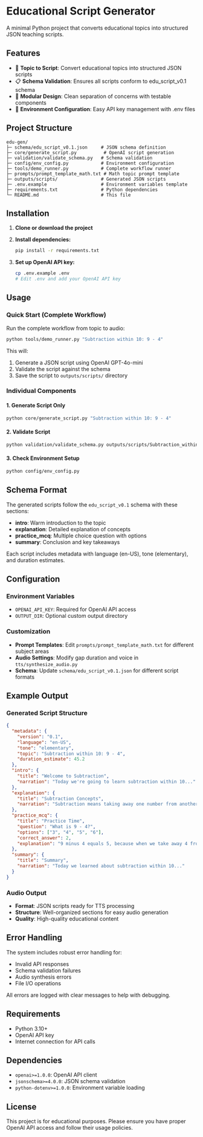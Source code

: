 # Educational Script Generator

A minimal Python project that converts educational topics into structured JSON teaching scripts.

## Features

- 🎯 **Topic to Script**: Convert educational topics into structured JSON scripts
- 📋 **Schema Validation**: Ensures all scripts conform to edu_script_v0.1 schema
- 🔧 **Modular Design**: Clean separation of concerns with testable components
- 🔑 **Environment Configuration**: Easy API key management with .env files

## Project Structure

```
edu-gen/
├─ schema/edu_script_v0.1.json     # JSON schema definition
├─ core/generate_script.py          # OpenAI script generation
├─ validation/validate_schema.py   # Schema validation
├─ config/env_config.py            # Environment configuration
├─ tools/demo_runner.py            # Complete workflow runner
├─ prompts/prompt_template_math.txt # Math topic prompt template
├─ outputs/scripts/                # Generated JSON scripts
├─ .env.example                    # Environment variables template
├─ requirements.txt                # Python dependencies
└─ README.md                       # This file
```

## Installation

1. **Clone or download the project**
2. **Install dependencies:**
   ```bash
   pip install -r requirements.txt
   ```

3. **Set up OpenAI API key:**
   ```bash
   cp .env.example .env
   # Edit .env and add your OpenAI API key
   ```

## Usage

### Quick Start (Complete Workflow)

Run the complete workflow from topic to audio:

```bash
python tools/demo_runner.py "Subtraction within 10: 9 - 4"
```

This will:
1. Generate a JSON script using OpenAI GPT-4o-mini
2. Validate the script against the schema
3. Save the script to `outputs/scripts/` directory

### Individual Components

#### 1. Generate Script Only
```bash
python core/generate_script.py "Subtraction within 10: 9 - 4"
```

#### 2. Validate Script
```bash
python validation/validate_schema.py outputs/scripts/Subtraction_within_10_9_-_4.json
```

#### 3. Check Environment Setup
```bash
python config/env_config.py
```

## Schema Format

The generated scripts follow the `edu_script_v0.1` schema with these sections:

- **intro**: Warm introduction to the topic
- **explanation**: Detailed explanation of concepts
- **practice_mcq**: Multiple choice question with options
- **summary**: Conclusion and key takeaways

Each script includes metadata with language (en-US), tone (elementary), and duration estimates.

## Configuration

### Environment Variables

- `OPENAI_API_KEY`: Required for OpenAI API access
- `OUTPUT_DIR`: Optional custom output directory

### Customization

- **Prompt Templates**: Edit `prompts/prompt_template_math.txt` for different subject areas
- **Audio Settings**: Modify gap duration and voice in `tts/synthesize_audio.py`
- **Schema**: Update `schema/edu_script_v0.1.json` for different script formats

## Example Output

### Generated Script Structure
```json
{
  "metadata": {
    "version": "0.1",
    "language": "en-US",
    "tone": "elementary",
    "topic": "Subtraction within 10: 9 - 4",
    "duration_estimate": 45.2
  },
  "intro": {
    "title": "Welcome to Subtraction",
    "narration": "Today we're going to learn subtraction within 10..."
  },
  "explanation": {
    "title": "Subtraction Concepts",
    "narration": "Subtraction means taking away one number from another..."
  },
  "practice_mcq": {
    "title": "Practice Time",
    "question": "What is 9 - 4?",
    "options": ["3", "4", "5", "6"],
    "correct_answer": 2,
    "explanation": "9 minus 4 equals 5, because when we take away 4 from 9, we have 5 left."
  },
  "summary": {
    "title": "Summary",
    "narration": "Today we learned about subtraction within 10..."
  }
}
```

### Audio Output
- **Format**: JSON scripts ready for TTS processing
- **Structure**: Well-organized sections for easy audio generation
- **Quality**: High-quality educational content

## Error Handling

The system includes robust error handling for:
- Invalid API responses
- Schema validation failures
- Audio synthesis errors
- File I/O operations

All errors are logged with clear messages to help with debugging.

## Requirements

- Python 3.10+
- OpenAI API key
- Internet connection for API calls

## Dependencies

- `openai>=1.0.0`: OpenAI API client
- `jsonschema>=4.0.0`: JSON schema validation
- `python-dotenv>=1.0.0`: Environment variable loading

## License

This project is for educational purposes. Please ensure you have proper OpenAI API access and follow their usage policies.
